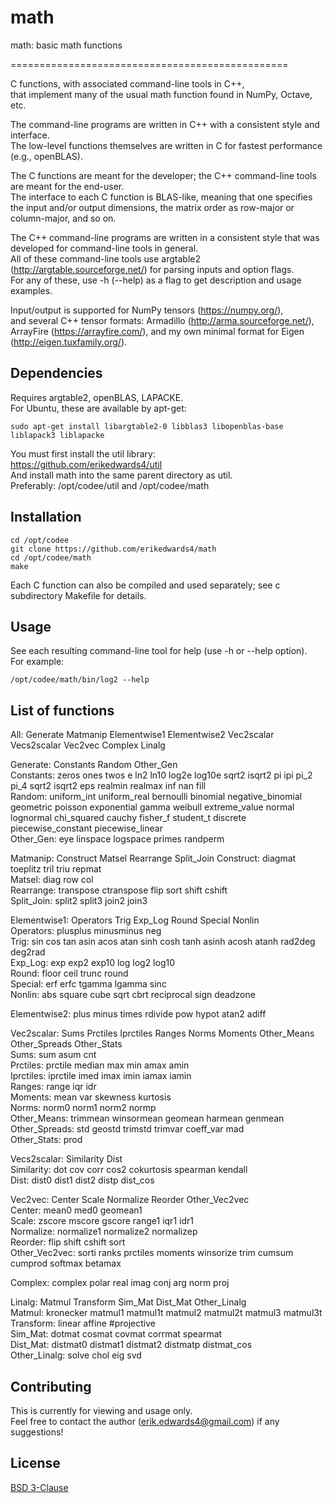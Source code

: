 # math

math: basic math functions

================================================

C functions, with associated command-line tools in C++,  
that implement many of the usual math function found in NumPy, Octave, etc.  

The command-line programs are written in C++ with a consistent style and interface.  
The low-level functions themselves are written in C for fastest performance (e.g., openBLAS).  

The C functions are meant for the developer; the C++ command-line tools are meant for the end-user.  
The interface to each C function is BLAS-like, meaning that one specifies the input and/or output dimensions,
the matrix order as row-major or column-major, and so on.

The C++ command-line programs are written in a consistent style that was developed for command-line tools in general.  
All of these command-line tools use argtable2 (http://argtable.sourceforge.net/) for parsing inputs and option flags.  
For any of these, use -h (--help) as a flag to get description and usage examples.  

Input/output is supported for NumPy tensors (https://numpy.org/),  
and several C++ tensor formats: Armadillo (http://arma.sourceforge.net/),  
ArrayFire (https://arrayfire.com/), and my own minimal format for Eigen (http://eigen.tuxfamily.org/).


## Dependencies
Requires argtable2, openBLAS, LAPACKE.  
For Ubuntu, these are available by apt-get:  
```
sudo apt-get install libargtable2-0 libblas3 libopenblas-base liblapack3 liblapacke
```

You must first install the util library:  
https://github.com/erikedwards4/util  
And install math into the same parent directory as util.  
Preferably: /opt/codee/util and /opt/codee/math  


## Installation
```
cd /opt/codee
git clone https://github.com/erikedwards4/math
cd /opt/codee/math
make
```

Each C function can also be compiled and used separately; see c subdirectory Makefile for details.  


## Usage
See each resulting command-line tool for help (use -h or --help option).  
For example:  
```
/opt/codee/math/bin/log2 --help
```


## List of functions
All: Generate Matmanip Elementwise1 Elementwise2 Vec2scalar Vecs2scalar Vec2vec Complex Linalg  

Generate: Constants Random Other_Gen  
Constants: zeros ones twos e ln2 ln10 log2e log10e sqrt2 isqrt2 pi ipi pi_2 pi_4 sqrt2 isqrt2 eps realmin realmax inf nan fill  
Random: uniform_int uniform_real bernoulli binomial negative_binomial geometric poisson exponential gamma weibull extreme_value normal lognormal chi_squared cauchy fisher_f student_t   discrete piecewise_constant piecewise_linear  
Other_Gen: eye linspace logspace primes randperm  

Matmanip: Construct Matsel Rearrange Split_Join
Construct: diagmat toeplitz tril triu repmat  
Matsel: diag row col  
Rearrange: transpose ctranspose flip sort shift cshift  
Split_Join: split2 split3 join2 join3  

Elementwise1: Operators Trig Exp_Log Round Special Nonlin  
Operators: plusplus minusminus neg  
Trig: sin cos tan asin acos atan sinh cosh tanh asinh acosh atanh rad2deg deg2rad  
Exp_Log: exp exp2 exp10 log log2 log10  
Round: floor ceil trunc round  
Special: erf erfc tgamma lgamma sinc  
Nonlin: abs square cube sqrt cbrt reciprocal sign deadzone  

Elementwise2: plus minus times rdivide pow hypot atan2 adiff  

Vec2scalar: Sums Prctiles Iprctiles Ranges Norms Moments Other_Means Other_Spreads Other_Stats  
Sums: sum asum cnt  
Prctiles: prctile median max min amax amin  
Iprctiles: iprctile imed imax imin iamax iamin  
Ranges: range iqr idr  
Moments: mean var skewness kurtosis  
Norms: norm0 norm1 norm2 normp  
Other_Means: trimmean winsormean geomean harmean genmean  
Other_Spreads: std geostd trimstd trimvar coeff_var mad  
Other_Stats: prod  

Vecs2scalar: Similarity Dist  
Similarity: dot cov corr cos2 cokurtosis spearman kendall  
Dist: dist0 dist1 dist2 distp dist_cos  

Vec2vec: Center Scale Normalize Reorder Other_Vec2vec  
Center: mean0 med0 geomean1  
Scale: zscore mscore gscore range1 iqr1 idr1  
Normalize: normalize1 normalize2 normalizep  
Reorder: flip shift cshift sort  
Other_Vec2vec: sorti ranks prctiles moments winsorize trim cumsum cumprod softmax betamax  

Complex: complex polar real imag conj arg norm proj  

Linalg: Matmul Transform Sim_Mat Dist_Mat Other_Linalg  
Matmul: kronecker matmul1 matmul1t matmul2 matmul2t matmul3 matmul3t  
Transform: linear affine #projective  
Sim_Mat: dotmat cosmat covmat corrmat spearmat  
Dist_Mat: distmat0 distmat1 distmat2 distmatp distmat_cos  
Other_Linalg: solve chol eig svd  


## Contributing
This is currently for viewing and usage only.  
Feel free to contact the author (erik.edwards4@gmail.com) if any suggestions!


## License
[BSD 3-Clause](https://choosealicense.com/licenses/bsd-3-clause/)
